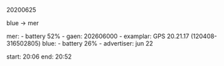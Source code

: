 
20200625

blue -> mer

mer:
    - battery 52%
    - gaen: 202606000
    - examplar: GPS 20.21.17 (120408-316502805) 
blue:
    - battery 26%
    - advertiser: jun 22

start: 20:06 
end:  20:52

